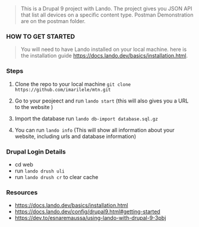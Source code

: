 > This is a Drupal 9 project with Lando. The project gives you JSON API that list all devices on a specific content type. Postman Demonstration are on the postman folder.

### HOW TO GET STARTED

> You will need to have Lando installed on your local machine. here is the installation guide https://docs.lando.dev/basics/installation.html.

### Steps
1. Clone the repo to your local machine `git clone https://github.com/imarilele/mtn.git`
2. Go to your peojeect and run `lando start` (this will also gives you a URL to the website )
3. Import the database run `lando db-import database.sql.gz` 

4. You can run `lando info` (This will show all information about your website, including urls and database information) 

### Drupal Login Details
- cd web
- run `lando drush uli`
- run `lando drush cr` to clear cache

### Resources
- https://docs.lando.dev/basics/installation.html
- https://docs.lando.dev/config/drupal9.html#getting-started
- https://dev.to/esnaremaussa/using-lando-with-drupal-9-3pbj